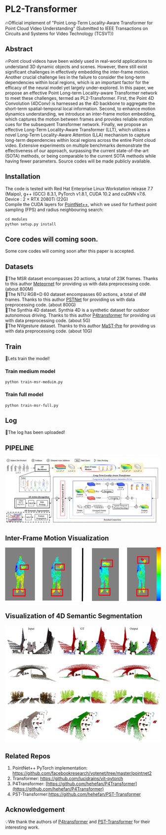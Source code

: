 # PL2-Transformer
🔥Official implement of "Point Long-Term Locality-Aware Transformer for Point Cloud Video Understanding" (Submitted to IEEE Transactions on Circuits and Systems for Video Technology (TCSVT))
## Abstract
🔥Point cloud videos have been widely used in real-world applications to understand 3D dynamic objects and scenes. However, there still exist significant challenges in effectively embedding the inter-frame motion. Another crucial challenge lies in the failure to consider the long-term dependencies within local regions, which is an important factor for the efficacy of the neural model yet largely under-explored. In this paper, we propose an effective Point Long-term Locality-aware Transformer network to meet these challenges, termed as PL2-Transformer. First, the Point 4D Convolution (4DConv) is harnessed as the 4D backbone to aggregate the short-term spatial-temporal local information. Second, to enhance motion dynamics understanding, we introduce an inter-frame motion embedding, which captures the motion between frames and provides reliable motion cues for the subsequent Transformer network. Finally, we propose an effective Long-Term Locality-Aware Transformer (LLT), which utilizes a novel Long-Term Locality-Aware Attention (LLA) mechanism to capture long-term dependencies within local regions across the entire Point cloud video. Extensive experiments on multiple benchmarks demonstrate the effectiveness of our approach, surpassing the current state-of-the-art (SOTA) methods, or being comparable to the current SOTA methods while having fewer parameters. Source codes will be made publicly available. 
## Installation

The code is tested with Red Hat Enterprise Linux Workstation release 7.7 (Maipo), g++ (GCC) 8.3.1, PyTorch v1.8.1, CUDA 10.2 and cuDNN v7.6.  
Device : 2 × RTX 2080Ti (22G)  
Compile the CUDA layers for [PointNet++](http://arxiv.org/abs/1706.02413), which we used for furthest point sampling (FPS) and radius neighbouring search: 
```
cd modules
python setup.py install
```
## Core codes will coming soon.
Some core codes will coming soon after this paper is accepted.
## Datasets
🌱The MSR dataset encompasses 20 actions, a total of 23K frames. Thanks to this author [Meteornet](https://github.com/xingyul/meteornet) for providing us with data preprocessing code.
(about 800M)  
🌱The NTU RGB+D 60 dataset encompasses 60 actions, a total of 4M frames. Thanks to this author [PSTNet](https://github.com/hehefan/Point-Spatio-Temporal-Convolution) for providing us with data preprocessing code.
(about 800G)  
🌱The Synthia 4D dataset. Synthia 4D is a synthetic dataset for outdoor autonomous driving. Thanks to this author [P4transformer](https://github.com/hehefan/P4Transformer) for providing us with data preprocessing code.
(about 5G)  
🌱The NVgesture dataset. Thanks to this author [MaST-Pre](https://github.com/JohnsonSign/MaST-Pre) for providing us with data preprocessing code.
(about 10G)  
## Train
🤗Lets train the model!
### Train medium model
```
python train-msr-meduim.py
```
### Train full model
```
python train-msr-full.py
```

## Log
📢The log has been uploaded!

## PIPELINE
![pipeline](https://github.com/I2-Multimedia-Lab/PL2-Transformer/blob/main/Pipeline.png)

## Inter-Frame Motion Visualization
![Motion](https://github.com/I2-Multimedia-Lab/PL2-Transformer/blob/main/Img/Fig5V2.png)

## Visualization of 4D Semantic Segmentation
![visualization](https://github.com/I2-Multimedia-Lab/PL2-Transformer/blob/main/experiments_synthia_visualizationV3.jpg)
## Related Repos

1. PointNet++ PyTorch implementation: https://github.com/facebookresearch/votenet/tree/master/pointnet2
2. Transformer: https://github.com/lucidrains/vit-pytorch
3. P4Transformer: [https://github.com/hehefan/P4Transformer](https://github.com/hehefan/P4Transformer)
4. PST-Transformer:https://github.com/hehefan/PST-Transformer

## Acknowledgement

💡We thank the authors of [P4transformer](https://github.com/hehefan/P4Transformer) and [PST-Transformer](https://github.com/hehefan/PST-Transformer) for their interesting work.
